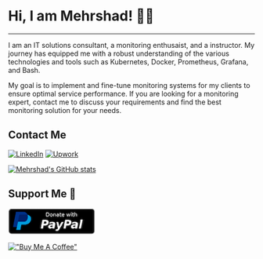 # Hi, I am Mehrshad! 👨‍🏫
----

I am an IT solutions consultant, a monitoring enthusaist,
and a instructor. My journey has equipped me with a robust understanding 
of the various technologies and tools such as 
Kubernetes, Docker, Prometheus, Grafana, and Bash.

My goal is to implement and fine-tune monitoring systems for my 
clients to ensure optimal service performance. 
If you are looking for a monitoring expert, contact me to discuss 
your requirements and find the best monitoring solution for 
your needs.

## Contact Me 
[![LinkedIn](https://img.shields.io/badge/linkedin-%230077B5.svg?style=for-the-badge&logo=linkedin&logoColor=white)](https://www.linkedin.com/in/mehrshad-lotfi)
[![Upwork](https://img.shields.io/badge/UpWork-6FDA44?style=for-the-badge&logo=Upwork&logoColor=white)](https://www.upwork.com/freelancers/mehrshadl)


[![Mehrshad's GitHub stats](https://github-readme-stats.vercel.app/api?username=mehr74&show_icons=true&&theme=dark)](https://github.com/anuraghazra/github-readme-stats)



## Support Me 🚀

[
  ![Donate with Paypal](https://raw.githubusercontent.com/mehr74/paypal-donate-button/master/paypal-donate-button.png)
](https://www.paypal.me/mirzamehrshad)

[!["Buy Me A Coffee"](https://www.buymeacoffee.com/assets/img/custom_images/orange_img.png)](https://www.buymeacoffee.com/mehr74)